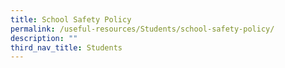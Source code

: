 ```yaml
---
title: School Safety Policy
permalink: /useful-resources/Students/school-safety-policy/
description: ""
third_nav_title: Students
---
```

